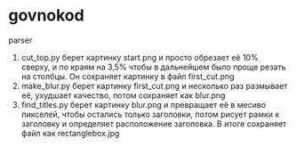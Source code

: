 # govnokod
parser

1. cut_top.py берет картинку start.png и просто обрезает её 10% сверху, и по краям на 3,5% чтобы в дальнейшем было проще резать на столбцы. Он сохраняет картинку в файл first_cut.png
2. make_blur.py берет картинку first_cut.png и несколько раз размывает её, ухудшает качество, потом сохраняет как blur.png
3. find_titles.py берет картинку blur.png и превращает её в месиво пикселей, чтобы остались только заголовки, потом рисует рамки к заголовку и определяет расположение заголовка. В итоге сохраняет файл как rectanglebox.jpg
